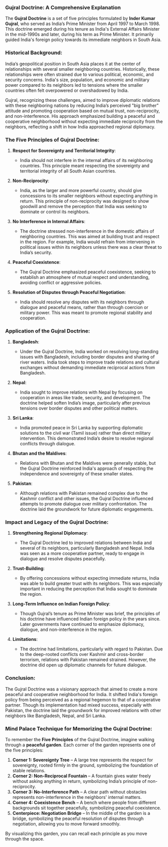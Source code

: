 ### Gujral Doctrine: A Comprehensive Explanation

The **Gujral Doctrine** is a set of five principles formulated by **Inder Kumar Gujral**, who served as India’s Prime Minister from April 1997 to March 1998. This doctrine emerged during his tenure as India's External Affairs Minister in the mid-1990s and later, during his term as Prime Minister. It primarily guided India's foreign policy towards its immediate neighbors in South Asia.

### Historical Background:
India’s geopolitical position in South Asia places it at the center of relationships with several smaller neighboring countries. Historically, these relationships were often strained due to various political, economic, and security concerns. India's size, population, and economic and military power compared to its neighbors led to tensions where the smaller countries often felt overpowered or overshadowed by India.

Gujral, recognizing these challenges, aimed to improve diplomatic relations with these neighboring nations by reducing India’s perceived "big brother" attitude and promoting cooperation based on mutual trust, non-reciprocity, and non-interference. His approach emphasized building a peaceful and cooperative neighborhood without expecting immediate reciprocity from the neighbors, reflecting a shift in how India approached regional diplomacy.

### The Five Principles of Gujral Doctrine:

1. **Respect for Sovereignty and Territorial Integrity**:
   - India should not interfere in the internal affairs of its neighboring countries. This principle meant respecting the sovereignty and territorial integrity of all South Asian countries.
   
2. **Non-Reciprocity**:
   - India, as the larger and more powerful country, should give concessions to its smaller neighbors without expecting anything in return. This principle of non-reciprocity was designed to show goodwill and remove the perception that India was seeking to dominate or control its neighbors.

3. **No Interference in Internal Affairs**:
   - The doctrine stressed non-interference in the domestic affairs of neighboring countries. This was aimed at building trust and respect in the region. For example, India would refrain from intervening in political issues within its neighbors unless there was a clear threat to India’s security.

4. **Peaceful Coexistence**:
   - The Gujral Doctrine emphasized peaceful coexistence, seeking to establish an atmosphere of mutual respect and understanding, avoiding conflict or aggressive policies.

5. **Resolution of Disputes through Peaceful Negotiation**:
   - India should resolve any disputes with its neighbors through dialogue and peaceful means, rather than through coercion or military power. This was meant to promote regional stability and cooperation.

### Application of the Gujral Doctrine:

1. **Bangladesh**:
   - Under the Gujral Doctrine, India worked on resolving long-standing issues with Bangladesh, including border disputes and sharing of river waters. India took steps to improve trade relations and cultural exchanges without demanding immediate reciprocal actions from Bangladesh.

2. **Nepal**:
   - India sought to improve relations with Nepal by focusing on cooperation in areas like trade, security, and development. The doctrine helped soften India’s image, particularly after previous tensions over border disputes and other political matters.

3. **Sri Lanka**:
   - India promoted peace in Sri Lanka by supporting diplomatic solutions to the civil war (Tamil issue) rather than direct military intervention. This demonstrated India’s desire to resolve regional conflicts through dialogue.

4. **Bhutan and the Maldives**:
   - Relations with Bhutan and the Maldives were generally stable, but the Gujral Doctrine reinforced India's approach of respecting the independence and sovereignty of these smaller states.

5. **Pakistan**:
   - Although relations with Pakistan remained complex due to the Kashmir conflict and other issues, the Gujral Doctrine influenced attempts to promote dialogue over military confrontation. The doctrine laid the groundwork for future diplomatic engagements.

### Impact and Legacy of the Gujral Doctrine:

1. **Strengthening Regional Diplomacy**:
   - The Gujral Doctrine led to improved relations between India and several of its neighbors, particularly Bangladesh and Nepal. India was seen as a more cooperative partner, ready to engage in dialogue and resolve disputes peacefully.

2. **Trust-Building**:
   - By offering concessions without expecting immediate returns, India was able to build greater trust with its neighbors. This was especially important in reducing the perception that India sought to dominate the region.

3. **Long-Term Influence on Indian Foreign Policy**:
   - Though Gujral’s tenure as Prime Minister was brief, the principles of his doctrine have influenced Indian foreign policy in the years since. Later governments have continued to emphasize diplomacy, dialogue, and non-interference in the region.

4. **Limitations**:
   - The doctrine had limitations, particularly with regard to Pakistan. Due to the deep-rooted conflicts over Kashmir and cross-border terrorism, relations with Pakistan remained strained. However, the doctrine did open up diplomatic channels for future dialogue.

### Conclusion:

The Gujral Doctrine was a visionary approach that aimed to create a more peaceful and cooperative neighborhood for India. It shifted India's foreign policy from being perceived as a regional hegemon to that of a cooperative partner. Though its implementation had mixed success, especially with Pakistan, the doctrine laid the groundwork for improved relations with other neighbors like Bangladesh, Nepal, and Sri Lanka.

### Mind Palace Technique for Memorizing the Gujral Doctrine:

To remember the **Five Principles** of the Gujral Doctrine, imagine walking through a **peaceful garden**. Each corner of the garden represents one of the five principles:

1. **Corner 1: Sovereignty Tree** – A large tree represents the respect for sovereignty, rooted firmly in the ground, symbolizing the foundation of stable relations.
2. **Corner 2: Non-Reciprocal Fountain** – A fountain gives water freely without asking anything in return, symbolizing India’s principle of non-reciprocity.
3. **Corner 3: No-Interference Path** – A clear path without obstacles represents non-interference in the neighbors' internal matters.
4. **Corner 4: Coexistence Bench** – A bench where people from different backgrounds sit together peacefully, symbolizing peaceful coexistence.
5. **Centerpiece: Negotiation Bridge** – In the middle of the garden is a bridge, symbolizing the peaceful resolution of disputes through negotiation, allowing you to move forward smoothly.

By visualizing this garden, you can recall each principle as you move through the space.